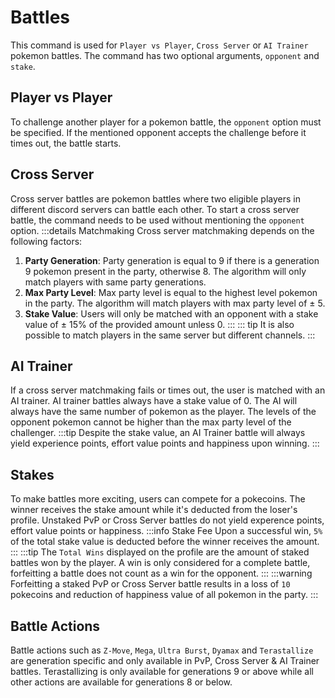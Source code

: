 # Battles

This command is used for `Player vs Player`, `Cross Server` or `AI Trainer` pokemon battles. The command has two optional arguments, `opponent` and `stake`. 

## Player vs Player

To challenge another player for a pokemon battle, the `opponent` option must be specified. If the mentioned opponent accepts the challenge before it times out, the battle starts.

## Cross Server

Cross server battles are pokemon battles where two eligible players in different discord servers can battle each other. To start a cross server battle, the command needs to be used without mentioning the `opponent` option.
:::details Matchmaking
Cross server matchmaking depends on the following factors:<br>
1. **Party Generation**: Party generation is equal to 9 if there is a generation 9 pokemon present in the party, otherwise 8. The algorithm will only match players with same party generations.<br>
2. **Max Party Level**: Max party level is equal to the highest level pokemon in the party. The algorithm will match players with max party level of ± 5.
3. **Stake Value**: Users will only be matched with an opponent with a stake value of ± 15% of the provided amount unless 0.
:::
::: tip
It is also possible to match players in the same server but different channels.
:::
## AI Trainer

If a cross server matchmaking fails or times out, the user is matched with an AI trainer. AI trainer battles always have a stake value of 0. The AI will always have the same number of pokemon as the player. The levels of the opponent pokemon cannot be higher than the max party level of the challenger.
:::tip
Despite the stake value, an AI Trainer battle will always yield experience points, effort value points and happiness upon winning.
:::

## Stakes

To make battles more exciting, users can compete for a pokecoins. The winner receives the stake amount while it's deducted from the loser's profile. Unstaked PvP or Cross Server battles do not yield experence points, effort value points or happiness.
:::info Stake Fee
Upon a successful win, `5%` of the total stake value is deducted before the winner receives the amount.
:::
:::tip
The `Total Wins` displayed on the profile are the amount of staked battles won by the player. A win is only considered for a complete battle, forfeitting a battle does not count as a win for the opponent.
:::
:::warning
Forfeitting a staked PvP or Cross Server battle results in a loss of `10` pokecoins and reduction of happiness value of all pokemon in the party.
:::

## Battle Actions

Battle actions such as `Z-Move`, `Mega`, `Ultra Burst`, `Dyamax` and `Terastallize` are generation specific and only available in PvP, Cross Server & AI Trainer battles. Terastallizing is only available for generations 9 or above while all other actions are available for generations 8 or below.